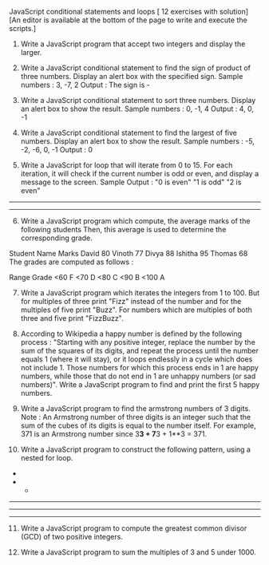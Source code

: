 JavaScript conditional statements and loops [ 12 exercises with solution]
[An editor is available at the bottom of the page to write and execute the scripts.]

1. Write a JavaScript program that accept two integers and display the larger.


2. Write a JavaScript conditional statement to find the sign of product of three numbers. Display an alert box with the specified sign. 
Sample numbers : 3, -7, 2
Output : The sign is -


3. Write a JavaScript conditional statement to sort three numbers. Display an alert box to show the result. 
Sample numbers : 0, -1, 4
Output : 4, 0, -1


4. Write a JavaScript conditional statement to find the largest of five numbers. Display an alert box to show the result. 
Sample numbers : -5, -2, -6, 0, -1
Output : 0


5. Write a JavaScript for loop that will iterate from 0 to 15. For each iteration, it will check if the current number is odd or even, and display a message to the screen. 
Sample Output :
"0 is even"
"1 is odd"
"2 is even"
----------
----------


6. Write a JavaScript program which compute, the average marks of the following students Then, this average is used to determine the corresponding grade. 

Student Name	Marks
David	80
Vinoth	77
Divya	88
Ishitha	95
Thomas	68
The grades are computed as follows :

Range	Grade
<60	F
<70	D
<80	C
<90	B
<100	A


7. Write a JavaScript program which iterates the integers from 1 to 100. But for multiples of three print "Fizz" instead of the number and for the multiples of five print "Buzz". For numbers which are multiples of both three and five print "FizzBuzz". 


8. According to Wikipedia a happy number is defined by the following process :
"Starting with any positive integer, replace the number by the sum of the squares of its digits, and repeat the process until the number equals 1 (where it will stay), or it loops endlessly in a cycle which does not include 1. Those numbers for which this process ends in 1 are happy numbers, while those that do not end in 1 are unhappy numbers (or sad numbers)".
Write a JavaScript program to find and print the first 5 happy numbers. 


9. Write a JavaScript program to find the armstrong numbers of 3 digits. 
Note : An Armstrong number of three digits is an integer such that the sum of the cubes of its digits is equal to the number itself. For example, 371 is an Armstrong number since 3**3 + 7**3 + 1**3 = 371.


10. Write a JavaScript program to construct the following pattern, using a nested for loop. 

*  
* *  
* * *  
* * * *  
* * * * *  


11. Write a JavaScript program to compute the greatest common divisor (GCD) of two positive integers. 


12. Write a JavaScript program to sum the multiples of 3 and 5 under 1000. 


